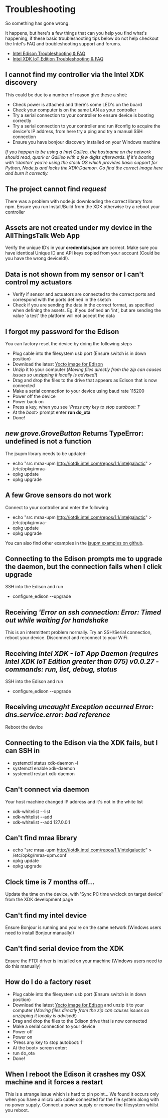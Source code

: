 # Troubleshooting
So something has gone wrong.

It happens, but here's a few things that can you help you find what's happening, if these basic troubleshooting tips below do not help checkout the Intel's FAQ and troubleshooting support and forums.

- [Intel Edison Troubleshooting & FAQ](https://software.intel.com/en-us/articles/intel-edison-troubleshooting-and-faq)
- [Intel XDK IoT Edition Troubleshooting & FAQ](https://software.intel.com/en-us/articles/intel-xdk-iot-edition-troubleshooting-and-faq)

## I cannot find my controller via the Intel XDK discovery
This could be due to a number of reason give these a shot:
- Check power is attached and there's some LED's on the board
- Check your computer is on the same LAN as your controller
- Try a serial connection to your controller to ensure device is booting correctly
- Try a serial connection to your controller and run ifconfig to acquire the device's IP address, from here try a ping and try a manual SSH connection
- Ensure you have bonjour discovery installed on your Windows machine

*If you happen to be using a Intel Galileo, the hostname on the network should read, quark or Galileo with a few digits afterwards. If it's booting with 'clanton' you're using the stock OS which provides basic support for Python, Node.js and lacks the XDK-Daemon. Go find the correct image here and burn it correctly.*


## The project cannot find *request*
There was a problem with node.js downloading the correct library from npm. Ensure you run Install/Build from the XDK otherwise try a reboot your controller 

## Assets are not created under my device in the AllThingsTalk Web App

Verify the unique ID’s in your **credentials.json** are correct. Make sure you have identical Unique ID and API keys copied from your account (Could be you have the wrong deviceId!).

## Data is not shown from my sensor or I can't control my actuators

- Verify if sensor and actuators are connected to the correct ports and correspond with the ports defined in the sketch 
- Check if you are sending the data in the correct format, as specified when defining the assets. Eg. if you defined an 'int', but are sending the value 'a test' the platform will not accept the data

## I forgot my password for the Edison
You can factory reset the device by doing the following steps

- Plug cable into the filesystem usb port (Ensure switch is in down position)
- Download the latest [Yocto image for Edison](http://downloadmirror.intel.com/24698/eng/edison-image-ww05-15.zip)
- Unzip it to your computer (*Moving files directly from the zip can causes issues so unzipping it locally is advised!*)
- Drag and drop the files to the drive that appears as Edison that is now connected
- Make a serial connection to your device using baud rate 115200
- Power off the device
- Power back on
- Press a key, when you see *'Press any key to stop autoboot: 1'* 
- At the *boot>* prompt enter **run do_ota**
- Done!

## *new grove.GroveButton* Returns TypeError: undefined is not a function  
The jsupm library needs to be updated\:

- echo "src mraa-upm http://iotdk.intel.com/repos/1.1/intelgalactic" > /etc/opkg/mraa-
- opkg update
- opkg upgrade

## A few Grove sensors do not work

Connect to your controller and enter the following

- echo "src mraa-upm http://iotdk.intel.com/repos/1.1/intelgalactic" > /etc/opkg/mraa-
- opkg update
- opkg upgrade

You can also find other examples in the [jsupm examples on github](https://github.com/intel-iot-devkit/upm/tree/master/examples/javascript).


## Connecting to the Edison prompts me to upgrade the daemon, but the connection fails when I click upgrade

SSH into the Edison and run

  - configure_edison --upgrade
  
## Receiving *'Error on ssh connection: Error: Timed out while waiting for handshake*

This is an intermittent problem normally. Try an SSH/Serial connection, reboot your device. Disconnect and reconnect to your WiFi.

## Receiving *Intel XDK - IoT App Daemon (requires Intel XDK IoT Edition greater than 075) v0.0.27 - commands: run, list, debug, status*

SSH into the Edison and run

  - configure_edison --upgrade

## Receiving *uncaught Exception occurred Error: dns.service.error: bad reference* 

Reboot the device 

## Connecting to the Edison via the XDK fails, but I can SSH in

  - systemctl status xdk-daemon -l
  - systemctl enable xdk-daemon
  - systemctl restart xdk-daemon

## Can't connect via daemon
Your host machine changed IP address and it's not in the white list

  - xdk-whitelist --list 
  - xdk-whitelist --add <Your ip address>
  - xdk-whitelist --add 127.0.0.1

## Can't find mraa library

  - echo "src mraa-upm http://iotdk.intel.com/repos/1.1/intelgalactic" > /etc/opkg/mraa-upm.conf
  - opkg update
  - opkg upgrade

## Clock time is 7 months off...
Update the time on the device, with 'Sync PC time w/clock on target device' from the XDK development page

## Can't find my intel device
Ensure Bonjour is running and you're on the same network (Windows users need to install Bonjour manually!)

## Can't find serial device from the XDK
Ensure the FTDI driver is installed on your machine (Windows users need to do this manually)

## How do I do a factory reset

- Plug cable into the filesystem usb port (Ensure switch is in down position)
- Download the latest [Yocto image for Edison](http://downloadmirror.intel.com/24698/eng/edison-image-ww05-15.zip) and unzip it to your computer (*Moving files directly from the zip can causes issues so unzipping it locally is advised!*)
- Drag and drop the files to the Edison drive that is now connected
- Make a serial connection to your device
- Power off
- Power on
- 'Press any key to stop autoboot: 1'
- At the boot> screen enter:
- run do_ota
- Done!

## When I reboot the Edison it crashes my OSX machine and it forces a restart 
This is a strange issue which is hard to pin point... We found it occurs only when you have a micro usb cable connected for the file system along with no power supply. Connect a power supply or remove the filesystem whilst you reboot.

